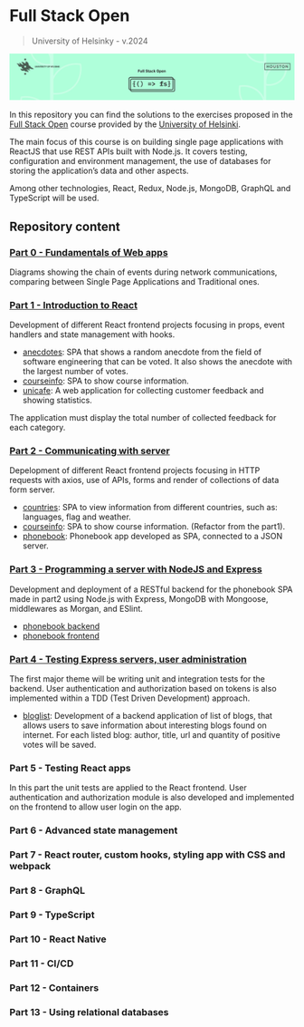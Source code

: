 # Full Stack Open
> University of Helsinky - v.2024

![Full Stack Open header](fullstackopen_header.png)

In this repository you can find the solutions to the exercises proposed in the [Full Stack Open](https://fullstackopen.com/) course provided by the [University of Helsinki](https://www.helsinki.fi/en).

The main focus of this course is on building single page applications with ReactJS that use REST APIs built with Node.js. It covers testing, configuration and environment management, the use of databases for storing the application’s data and other aspects.

Among other technologies, React, Redux, Node.js, MongoDB, GraphQL and TypeScript will be used.

## Repository content
### [Part 0 - Fundamentals of Web apps](/part0/)

Diagrams showing the chain of events during network communications, comparing between Single Page Applications and  Traditional ones.

### [Part 1 - Introduction to React](/part1/)

Development of different React frontend projects focusing in props, event handlers and state management with hooks.

- [anecdotes](/part1/anecdotes/): SPA that shows a random anecdote from the field of software engineering that can be voted. It also shows the anecdote with the largest number of votes.
- [courseinfo](/part1/courseinfo/): SPA to show course information.
- [unicafe](/part1/unicafe/): A web application for collecting customer feedback and showing statistics.

The application must display the total number of collected feedback for each category. 

### [Part 2 - Communicating with server](/part2/)

Depelopment of different React frontend projects focusing in HTTP requests with axios, use of APIs, forms and render of collections of data form server.

- [countries](/part2/countries/): SPA  to view information from different countries, such as: languages, flag and weather.
- [courseinfo](/part2/courseinfo/): SPA to show course information. (Refactor from the part1).
- [phonebook](/part2/phonebook/): Phonebook app developed as SPA, connected to a JSON server.

### [Part 3 - Programming a server with NodeJS and Express](/part3/)

Development and deployment of a RESTful backend for the phonebook SPA made in part2 using Node.js with Express, MongoDB with Mongoose, middlewares as Morgan, and ESlint.

- [phonebook backend](/part3/backend/phonebook/)
- [phonebook frontend](/part3/frontend/phonebook/)

### [Part 4 - Testing Express servers, user administration](/part4/)

The first major theme will be writing unit and integration tests for the backend. User authentication and authorization based on tokens is also implemented within a TDD (Test Driven Development) approach.

- [bloglist](/part4/bloglist/): Development of a backend application of list of blogs, that allows users to save information about interesting blogs found on internet. For each listed blog: author, title, url and quantity of positive votes will be saved.

### Part 5 - Testing React apps

In this part the unit tests are applied to the React frontend. User authentication and authorization module is also developed and implemented on the frontend to allow user login on the app.

### Part 6 - Advanced state management
### Part 7 - React router, custom hooks, styling app with CSS and webpack
### Part 8 - GraphQL
### Part 9 - TypeScript
### Part 10 - React Native
### Part 11 - CI/CD
### Part 12 - Containers
### Part 13 - Using relational databases